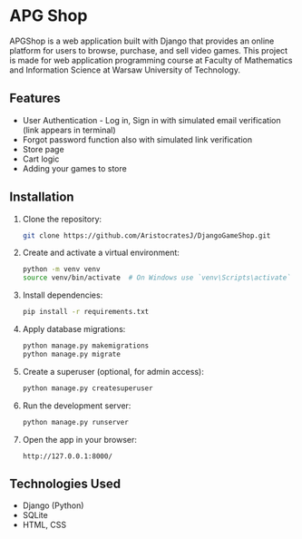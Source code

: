 # APG Shop

APGShop is a web application built with Django that provides an online platform for users to browse, purchase, and sell video games. This project is made for web application programming course at Faculty of Mathematics and Information Science at Warsaw University of Technology.

## Features
- User Authentication - Log in, Sign in with simulated email verification (link appears in terminal)
- Forgot password function also with simulated link verification
- Store page
- Cart logic
- Adding your games to store

## Installation

1. Clone the repository:
   ```sh
   git clone https://github.com/AristocratesJ/DjangoGameShop.git
   ```

2. Create and activate a virtual environment:
   ```sh
   python -m venv venv
   source venv/bin/activate  # On Windows use `venv\Scripts\activate`
   ```

3. Install dependencies:
   ```sh
   pip install -r requirements.txt
   ```

4. Apply database migrations:
   ```sh
   python manage.py makemigrations
   python manage.py migrate
   ```

5. Create a superuser (optional, for admin access):
   ```sh
   python manage.py createsuperuser
   ```

6. Run the development server:
   ```sh
   python manage.py runserver
   ```

7. Open the app in your browser:
   ```
   http://127.0.0.1:8000/
   ```

## Technologies Used
- Django (Python)
- SQLite
- HTML, CSS

